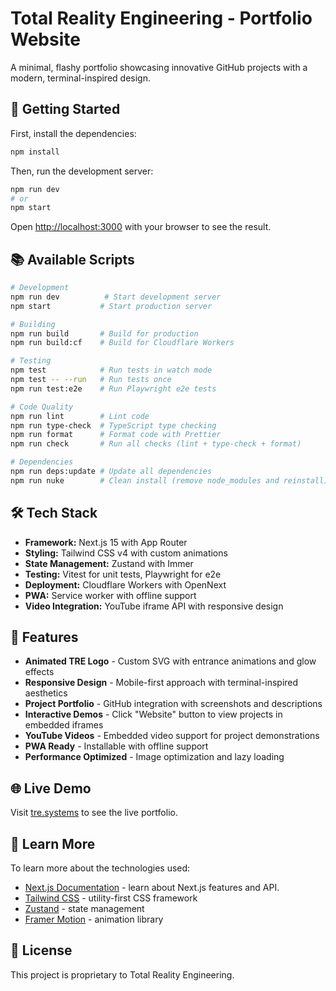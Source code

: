 # Total Reality Engineering - Portfolio Website

A minimal, flashy portfolio showcasing innovative GitHub projects with a modern, terminal-inspired design.

## 🚀 Getting Started

First, install the dependencies:

```bash
npm install
```

Then, run the development server:

```bash
npm run dev
# or
npm start
```

Open [http://localhost:3000](http://localhost:3000) with your browser to see the result.

## 📚 Available Scripts

```bash
# Development
npm run dev          # Start development server
npm start           # Start production server

# Building
npm run build       # Build for production
npm run build:cf    # Build for Cloudflare Workers

# Testing
npm test            # Run tests in watch mode
npm test -- --run   # Run tests once
npm run test:e2e    # Run Playwright e2e tests

# Code Quality
npm run lint        # Lint code
npm run type-check  # TypeScript type checking
npm run format      # Format code with Prettier
npm run check       # Run all checks (lint + type-check + format)

# Dependencies
npm run deps:update # Update all dependencies
npm run nuke        # Clean install (remove node_modules and reinstall)
```

## 🛠️ Tech Stack

- **Framework:** Next.js 15 with App Router
- **Styling:** Tailwind CSS v4 with custom animations
- **State Management:** Zustand with Immer
- **Testing:** Vitest for unit tests, Playwright for e2e
- **Deployment:** Cloudflare Workers with OpenNext
- **PWA:** Service worker with offline support
- **Video Integration:** YouTube iframe API with responsive design

## 🎨 Features

- **Animated TRE Logo** - Custom SVG with entrance animations and glow effects
- **Responsive Design** - Mobile-first approach with terminal-inspired aesthetics
- **Project Portfolio** - GitHub integration with screenshots and descriptions
- **Interactive Demos** - Click "Website" button to view projects in embedded iframes
- **YouTube Videos** - Embedded video support for project demonstrations
- **PWA Ready** - Installable with offline support
- **Performance Optimized** - Image optimization and lazy loading

## 🌐 Live Demo

Visit [tre.systems](https://tre.systems) to see the live portfolio.

## 📖 Learn More

To learn more about the technologies used:

- [Next.js Documentation](https://nextjs.org/docs) - learn about Next.js features and API.
- [Tailwind CSS](https://tailwindcss.com/docs) - utility-first CSS framework
- [Zustand](https://github.com/pmndrs/zustand) - state management
- [Framer Motion](https://www.framer.com/motion/) - animation library

## 📝 License

This project is proprietary to Total Reality Engineering.
